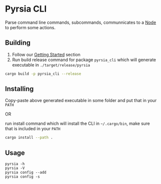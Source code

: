 # Pyrsia CLI

Parse command line commands, subcommands, communnicates to a [Node](../pyrsia_node) to perform some actions.

## Building

1. Follow our [Getting Started](../readme.md#getting-started) section
2. Run build release command for package `pyrsia_cli` which will generate executable in `./target/release/pyrsia`

```sh
cargo build -p pyrsia_cli --release
```

## Installing

Copy-paste above generated executable in some folder and put that in your `PATH`

OR

run install command which will install the CLI in `~/.cargo/bin`, make sure that is included in your `PATH`

```sh
cargo install --path .
```

## Usage

```console
pyrsia -h
pyrsia -V
pyrsia config --add
pyrsia config -s
```
